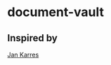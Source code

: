 # document-vault

## Inspired by
[Jan Karres](https://jankarres.de/2014/03/raspberry-pi-dokumentenverwaltung-mit-ocr-einrichten/)
